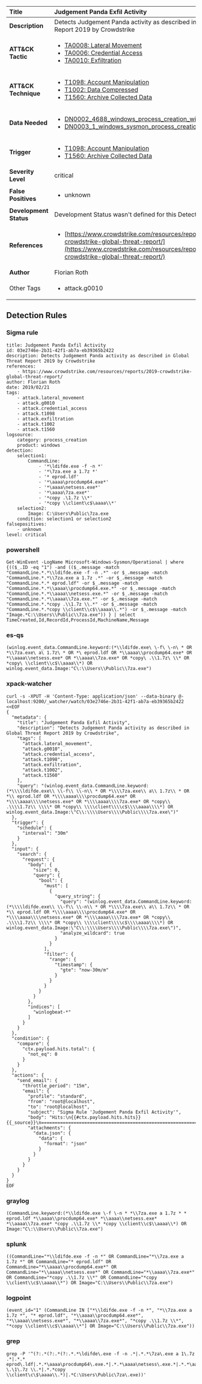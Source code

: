 | Title                    | Judgement Panda Exfil Activity       |
|:-------------------------|:------------------|
| **Description**          | Detects Judgement Panda activity as described in Global Threat Report 2019 by Crowdstrike |
| **ATT&amp;CK Tactic**    |  <ul><li>[TA0008: Lateral Movement](https://attack.mitre.org/tactics/TA0008)</li><li>[TA0006: Credential Access](https://attack.mitre.org/tactics/TA0006)</li><li>[TA0010: Exfiltration](https://attack.mitre.org/tactics/TA0010)</li></ul>  |
| **ATT&amp;CK Technique** | <ul><li>[T1098: Account Manipulation](https://attack.mitre.org/techniques/T1098)</li><li>[T1002: Data Compressed](https://attack.mitre.org/techniques/T1002)</li><li>[T1560: Archive Collected Data](https://attack.mitre.org/techniques/T1560)</li></ul>  |
| **Data Needed**          | <ul><li>[DN0002_4688_windows_process_creation_with_commandline](../Data_Needed/DN0002_4688_windows_process_creation_with_commandline.md)</li><li>[DN0003_1_windows_sysmon_process_creation](../Data_Needed/DN0003_1_windows_sysmon_process_creation.md)</li></ul>  |
| **Trigger**              | <ul><li>[T1098: Account Manipulation](../Triggers/T1098.md)</li><li>[T1560: Archive Collected Data](../Triggers/T1560.md)</li></ul>  |
| **Severity Level**       | critical |
| **False Positives**      | <ul><li>unknown</li></ul>  |
| **Development Status**   |  Development Status wasn't defined for this Detection Rule yet  |
| **References**           | <ul><li>[https://www.crowdstrike.com/resources/reports/2019-crowdstrike-global-threat-report/](https://www.crowdstrike.com/resources/reports/2019-crowdstrike-global-threat-report/)</li></ul>  |
| **Author**               | Florian Roth |
| Other Tags           | <ul><li>attack.g0010</li></ul> | 

## Detection Rules

### Sigma rule

```
title: Judgement Panda Exfil Activity
id: 03e2746e-2b31-42f1-ab7a-eb39365b2422
description: Detects Judgement Panda activity as described in Global Threat Report 2019 by Crowdstrike
references:
    - https://www.crowdstrike.com/resources/reports/2019-crowdstrike-global-threat-report/
author: Florian Roth
date: 2019/02/21
tags:
    - attack.lateral_movement
    - attack.g0010
    - attack.credential_access
    - attack.t1098
    - attack.exfiltration
    - attack.t1002
    - attack.t1560
logsource:
    category: process_creation
    product: windows
detection:
    selection1:
        CommandLine:
            - '*\ldifde.exe -f -n *'
            - '*\7za.exe a 1.7z *'
            - '* eprod.ldf'
            - '*\aaaa\procdump64.exe*'
            - '*\aaaa\netsess.exe*'
            - '*\aaaa\7za.exe*'
            - '*copy .\1.7z \\*'
            - '*copy \\client\c$\aaaa\\*'
    selection2:
        Image: C:\Users\Public\7za.exe
    condition: selection1 or selection2
falsepositives:
    - unknown
level: critical

```





### powershell
    
```
Get-WinEvent -LogName Microsoft-Windows-Sysmon/Operational | where {(($_.ID -eq "1") -and (($_.message -match "CommandLine.*.*\\ldifde.exe -f -n .*" -or $_.message -match "CommandLine.*.*\\7za.exe a 1.7z .*" -or $_.message -match "CommandLine.*.* eprod.ldf" -or $_.message -match "CommandLine.*.*\\aaaa\\procdump64.exe.*" -or $_.message -match "CommandLine.*.*\\aaaa\\netsess.exe.*" -or $_.message -match "CommandLine.*.*\\aaaa\\7za.exe.*" -or $_.message -match "CommandLine.*.*copy .\\1.7z \\.*" -or $_.message -match "CommandLine.*.*copy \\client\\c$\\aaaa\\.*") -or $_.message -match "Image.*C:\\Users\\Public\\7za.exe")) } | select TimeCreated,Id,RecordId,ProcessId,MachineName,Message
```


### es-qs
    
```
(winlog.event_data.CommandLine.keyword:(*\\ldifde.exe\ \-f\ \-n\ * OR *\\7za.exe\ a\ 1.7z\ * OR *\ eprod.ldf OR *\\aaaa\\procdump64.exe* OR *\\aaaa\\netsess.exe* OR *\\aaaa\\7za.exe* OR *copy\ .\\1.7z\ \\* OR *copy\ \\client\\c$\\aaaa\\*) OR winlog.event_data.Image:"C\:\\Users\\Public\\7za.exe")
```


### xpack-watcher
    
```
curl -s -XPUT -H 'Content-Type: application/json' --data-binary @- localhost:9200/_watcher/watch/03e2746e-2b31-42f1-ab7a-eb39365b2422 <<EOF
{
  "metadata": {
    "title": "Judgement Panda Exfil Activity",
    "description": "Detects Judgement Panda activity as described in Global Threat Report 2019 by Crowdstrike",
    "tags": [
      "attack.lateral_movement",
      "attack.g0010",
      "attack.credential_access",
      "attack.t1098",
      "attack.exfiltration",
      "attack.t1002",
      "attack.t1560"
    ],
    "query": "(winlog.event_data.CommandLine.keyword:(*\\\\ldifde.exe\\ \\-f\\ \\-n\\ * OR *\\\\7za.exe\\ a\\ 1.7z\\ * OR *\\ eprod.ldf OR *\\\\aaaa\\\\procdump64.exe* OR *\\\\aaaa\\\\netsess.exe* OR *\\\\aaaa\\\\7za.exe* OR *copy\\ .\\\\1.7z\\ \\\\* OR *copy\\ \\\\client\\\\c$\\\\aaaa\\\\*) OR winlog.event_data.Image:\"C\\:\\\\Users\\\\Public\\\\7za.exe\")"
  },
  "trigger": {
    "schedule": {
      "interval": "30m"
    }
  },
  "input": {
    "search": {
      "request": {
        "body": {
          "size": 0,
          "query": {
            "bool": {
              "must": [
                {
                  "query_string": {
                    "query": "(winlog.event_data.CommandLine.keyword:(*\\\\ldifde.exe\\ \\-f\\ \\-n\\ * OR *\\\\7za.exe\\ a\\ 1.7z\\ * OR *\\ eprod.ldf OR *\\\\aaaa\\\\procdump64.exe* OR *\\\\aaaa\\\\netsess.exe* OR *\\\\aaaa\\\\7za.exe* OR *copy\\ .\\\\1.7z\\ \\\\* OR *copy\\ \\\\client\\\\c$\\\\aaaa\\\\*) OR winlog.event_data.Image:\"C\\:\\\\Users\\\\Public\\\\7za.exe\")",
                    "analyze_wildcard": true
                  }
                }
              ],
              "filter": {
                "range": {
                  "timestamp": {
                    "gte": "now-30m/m"
                  }
                }
              }
            }
          }
        },
        "indices": [
          "winlogbeat-*"
        ]
      }
    }
  },
  "condition": {
    "compare": {
      "ctx.payload.hits.total": {
        "not_eq": 0
      }
    }
  },
  "actions": {
    "send_email": {
      "throttle_period": "15m",
      "email": {
        "profile": "standard",
        "from": "root@localhost",
        "to": "root@localhost",
        "subject": "Sigma Rule 'Judgement Panda Exfil Activity'",
        "body": "Hits:\n{{#ctx.payload.hits.hits}}{{_source}}\n================================================================================\n{{/ctx.payload.hits.hits}}",
        "attachments": {
          "data.json": {
            "data": {
              "format": "json"
            }
          }
        }
      }
    }
  }
}
EOF

```


### graylog
    
```
(CommandLine.keyword:(*\\ldifde.exe \-f \-n * *\\7za.exe a 1.7z * * eprod.ldf *\\aaaa\\procdump64.exe* *\\aaaa\\netsess.exe* *\\aaaa\\7za.exe* *copy .\\1.7z \\* *copy \\client\\c$\\aaaa\\*) OR Image:"C\:\\Users\\Public\\7za.exe")
```


### splunk
    
```
((CommandLine="*\\ldifde.exe -f -n *" OR CommandLine="*\\7za.exe a 1.7z *" OR CommandLine="* eprod.ldf" OR CommandLine="*\\aaaa\\procdump64.exe*" OR CommandLine="*\\aaaa\\netsess.exe*" OR CommandLine="*\\aaaa\\7za.exe*" OR CommandLine="*copy .\\1.7z \\*" OR CommandLine="*copy \\client\\c$\\aaaa\\*") OR Image="C:\\Users\\Public\\7za.exe")
```


### logpoint
    
```
(event_id="1" (CommandLine IN ["*\\ldifde.exe -f -n *", "*\\7za.exe a 1.7z *", "* eprod.ldf", "*\\aaaa\\procdump64.exe*", "*\\aaaa\\netsess.exe*", "*\\aaaa\\7za.exe*", "*copy .\\1.7z \\*", "*copy \\client\\c$\\aaaa\\*"] OR Image="C:\\Users\\Public\\7za.exe"))
```


### grep
    
```
grep -P '^(?:.*(?:.*(?:.*.*\ldifde\.exe -f -n .*|.*.*\7za\.exe a 1\.7z .*|.*.* eprod\.ldf|.*.*\aaaa\procdump64\.exe.*|.*.*\aaaa\netsess\.exe.*|.*.*\aaaa\7za\.exe.*|.*.*copy \.\1\.7z \\.*|.*.*copy \\client\c\$\aaaa\\.*)|.*C:\Users\Public\7za\.exe))'
```



